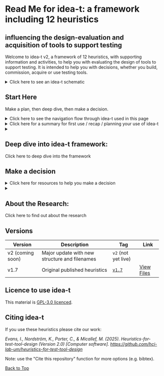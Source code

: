 <a name="TopofPage"></a>

# Read Me for idea-t: a framework including 12 heuristics 
## influencing the design-evaluation and acquisition of tools to support testing

Welcome to idea-t v2, a framework of 12 heuristics, with supporting information and activities, to help you with evaluating the design of tools to support testing. It is intended to help you with decisions, whether you build, commission, acquire or use testing tools. 

<details> <summary> Click here to see an idea-t schematic </summary>

TBD add alt text explanation
 
![The idea-t framework schematic][Schematic1](/Figures/readmepage-schematic1.jpg) 

[Schematic1]:/Figures/readmepage-schematic1.jpg

</details>

 
## Start Here

Make a plan, then deep dive, then make a decision.

<details> <summary> Click here to see the navigation flow through idea-t used in this page </summary>

The flow chart shows the route through idea-t suggested on this page: A start point, a dive into idea-t, and a decision point. You have three options for starting: (1) if this is your first use of idea-t or you want a recap; (2) using a fast paths; or (3) making a plan for how you will use idea-t. Then you can use idea-t, deep diving as much as you need into the themes, keywords, heuristics and activities, and using the case studies, usage examples, and other resources to help you. Then you wrap up by making a decision.  This README provides links to pages with further information, and downloads of resources to use.

  
![Navigating through idea-t][Navigating1](/Figures/readmepage-navigation-flow.jpg) 

[Navigating1]:/Figures/readmepage-navigation-flow.jpg

</details>

<details><summary>Click here for a summary for first use / recap / planning your use of idea-t </summary>

The idea-t framework has 12 heuristics in 3 themes, together with expanations, supporting activities, and resources. It is based on research in industry about testers' experiences with their tools, and is intended to help you think about factors that affect the design and attributes of tools to support testing.  The framework have been built and evaluated iteratively with input from industry practitioners and experts.  

The themes are Why?, Who? and Context?  
Here is a quick introduction to the 12 heuristics:   [◄ To Quick Start page](./How-To/Navigate-idea-t/QuickStart.md) with a brief summary of each of the heuristics, with links to more information.

In the Downloads you will find one-page copies of the heuristics with brief notes and mind maps skeletons, along with other resources.

In the case studies during the research, people often started their use of idea-t by a one-hour planning session using a list of the heuristics, where they briefly discussed each heuristic, and decided who to involve in discussing the idea-t heuristics, and how long to take. The downloads include mind map skeletons and agendas that can aid this planning. 

There is also a workshop using a mind map which can help you work with a group to use the heuristics. The workshop is designed to take 99 minutes, and was first run at TestBash Brighton in October 2025 TBD add link to workshop materials TBD
 
  </details>

 

<!--  ## Deep dive into idea-t framework --> 

<details><summary><h2>Deep dive into idea-t framework: </h2> Click here to deep dive into the framework </summary>
  
 <details><summary><h3>Themes and Keywords: </h3> Click here to see idea-t themes and keywords</summary>

 The idea-t framework has three themes: Why?, Who? and Context?

 In the research, we found that people designing and building tools and automation don't always ask "Who (else) will use this tool?"  
 People acquiring or commissioning tools and automation don't always ask "Why is this needed?" 
 We also found that the Context for using the tool or automation is not always explored.  
 These three themes are expanded in the 12 heuristics, each of which has a keyword.  
 The heuristics are grouped by theme.

[◄ Go to Heuristic H02 Why?](./Heuristics/H02-Why.md) to start examining the "Why?" theme.  Keywords are Why? Why not? and Why Else?

[◄ Go to Heuristic H02 Who?](./Heuristics/H02-Who.md) to start examining the "Who?" theme.  Keywords are Who? Experience? Communication? Learning goals? Learning preferences? Each of those also has a "not" and an "else" version.

[◄ Go to Heuristic H07 Where?](./Heuristics/H07-Where.md)  to start examining the "Context?" theme. Keywords are Where?, Workflows? Risks? Autonomy? When? and How long? Each of those also has a "not" and an "else" version.

  </details>


<details><summary><h3>Heuristics Listed: </h3> Click here to see a list of the idea-t heuristics</summary>

The three themes cover everything you need to think about when designing or choosing a test tool, but they don't provide enough information to prompt thought.  
The idea-t framework has 12 heuristic questions intended to help you think about the tool or automation you are proposing. 
They have been distilled down from over 150 heuristics identified during the research, with topics that were frequently forgoten or problematic areas given their own heuristic under the the themes.  
Each heuristic has a longer description which includes the subquestions and explanations that cover the areas identified in the research.
Each heuristic's description also has links to activities that help you answer the questions, examples from the research, and information about which quality attributes are particularly relevant to the heuristic.


   [◄ To H01 Why is this tool needed?](./Heuristics/H01-Why.md) (Theme Why?)

   [◄ To H02 Who will use or be affected by this tool?](./Heuristics/H02-Who.md) (Theme Who?)

   [◄ To H03 Experience?](./Heuristics/H03-Experience.md)  (Theme Who?) 
   
   [◄ To H04 Communication?](./Heuristics/H04-Communication.md)  (Theme Who?)

   [◄ To H05 Learning Goals?](./Heuristics/H05-LearningGoals.md)  (Theme Who?) 

   [◄ To H06 Learning Preferences?](./Heuristics/H05-LearningPreferences.md)  (Theme Who?)

   [◄ To H07 Where?](./Heuristics/H07-Where.md)  (Theme "Context?")

   [◄ To H08 Workflows?](./Heuristics/H08-Workflows.md)  (Theme "Context?")

   [◄ To H09 Risks?](./Heuristics/H09-Risks.md) (Theme "Context?")

   [◄ To H10 Autonomy?](./Heuristics/H10-Autonomy.md) (Theme "Context?")

   [◄ To H11 When?](./Heuristics/H11-When.md) (Theme "Context?")

   [◄ To H12 How Long?](./Heuristics/H12-HowLong.md) (Theme "Context?")

  </details>

 
 
  <details><summary><h3>Examples: </h3> Click here for case studies and usage examples </summary>

  These are some of the case studies and usage scenarios run during the iterations to design, build and evaluate idea-t in industry settings. 

  TBD - add the case studies & usages to the repository and add links to the case studies

  sort out a number system useful for people using the repository rather than one that fits the research write up...

  Case Study 1 Asssessing whether to purchase a vendor tool upgrade
  
  Case Study 2 Assessing in-house automation suites and identifying areas for change
  
  Case Study 3 Tool builders performing a design review of a new feature for the tool
  
  Case Study 4 Tooling consultant planning a customer engagement
  
  Case Study 5 Deciding a tooling strategy
  
  Case Study 6 Retrospective on tool user issues

  Usage cases - choose which ones and add

 </details>
  
  ## How to Use idea-t and the heuristics - Navigation, Activities, Downloads

 The "How-To" directory contains information and downloads to help you with how to use idea-t, including navigation aids, activities, and quality attributes.

  <details><summary><h3>Navigating idea-t: </h3> Click here for idea-t navigation</summary>

   words for topic
   
  </details>

   #### Activities
  <details><summary><h3>Activities: </h3> Click here for idea-t activities</summary>

  words for topic

  </details>

<!--    #### Downloads  -->

  
  <details><summary> <h3> Downloads: </h3> Click here for links to downloads of idea-t heuristics lists and mindmaps </summary>

  Resources to help you use idea-t; these are files downloadable from the repository page, the files do not open within the repository:

  [◄ To List of Heuristics download](./Downloads/idea-t-heuristics-list-v2.docx) This is a Word document with a list of the 12 heuristics for download and printing.

  [◄ To xmind mind map](./Downloads/idea-t-mindmap-skeleton.xmind) This is an xmind file that holds the start of a mind map.
  
  [◄ To printable mind map](./Downloads/TBD) (link and file to be added - This is a downloadable poster that can be used for a round table discussion / workshop for idea-t with the start of a mind map)
  
  [◄ To Agenda for planning meeting](./Downloads/idea-t-heuristics-meeting-agenda-v2.docx) This is a downloadable Word document with an outline agenda for an idea-t planning meeting
  
  [◄ To PDF of meeting agenda](./Downloads/idea-t-heuristics-meeting-agenda-v2.pdf) This is a downloadable PDF document with an outline agenda for an idea-t planning meeting

  [◄ To Workshop Materials](./Downloads/TestBash-2025-Materials/AboutTestBashWorkshop.md)  This is a downloadable set of workshop materials that can be used for a round table discussion / workshop for idea-t with the start of a mind map)

  </details>
 </details>
   </details>
 
## Make a decision

<details><summary>Click here for resources to help you make a decision</summary>

  words for topic

  </details>

  </details>

   </details>

<!-- ## About the Research  -->

  <details><summary><h2>About the Research: </h2> Click here to find out about the research</summary>

TBD replace this with a link to the external file 
  # Links to Papers and Preprints Covering This Research

[◄ Go to page about the research](About-the-research-and-researcher.md)


Link to University of Malta Open Access Research (OAR@UM) with links to the paper abstract, publication details is below. There is also in that OAR@UM page a link to the published paper but your access may be restricted, depending on your credentials and the specific conference publisher's rules.

Preprint links are therefore also shared below. 

If you want to cite the paper, please use the OAR@UM link to get the citation details.


[Stuck in Limbo with Magical Solutions: the testers' experiences of tools and automation](https://www.um.edu.mt/library/oar/handle/123456789/93431)   Preprint copy: [here](paper-Stuck-in-Limbo-Evans-et-al-SILMS-HUCAPP_2020.pdf)

[Scared Frustrated and Quietly Proud: the testers' experiences of tools and automation](https://www.um.edu.mt/library/oar/handle/123456789/93430)    Preprint copy: [here](paper-Scared-frustrated-Evans-et-al-ECCE2021preprint.pdf)

[Test tools: an illusion of usability?](https://www.um.edu.mt/library/oar/handle/123456789/93428)    Preprint copy: [here](paper-illusion-of-usability-Evans-et-al-TAICPART-2020-preprint.pdf)

[Breaking tester stereotypes: Who is testing and why it matters](https://www.um.edu.mt/library/oar/handle/123456789/132964)    Preprint copy:  not needed - published paper accessible from the OAR@UM link

[]() Preprint copy: 

[How can Heuristics be Communicated?](https://www.um.edu.mt/library/oar/handle/123456789/132965)    Preprint copy: [here](paper-Preprint-Commmunicting_Heuristics_CHIRA2024.pdf)


  

  </details>

## Versions

| Version          | Description                                   | Tag                                                                           | Link                                                                                |
| ---------------- | --------------------------------------------- | ----------------------------------------------------------------------------- | ----------------------------------------------------------------------------------- |
| v2 (coming soon) | Major update with new structure and filenames | `v2` (not yet live)                                                           | 
| v1.7               | Original published heuristics                 | [`v1.7`](https://github.com/hci-lab-um/heuristics-for-test-tool-design/tree/v1.7) | [View Files](https://github.com/hci-lab-um/heuristics-for-test-tool-design/tree/v1.7) |  

## Licence to use idea-t

This material is [GPL-3.0 licenced](LICENSE). 

## Citing idea-t

If you use these heuristics please cite our work: 

*Evans, I., Nordström, K., Porter, C., & Micallef, M. (2025). Heuristics-for-test-tool-design (Version 2.0) [Computer software]. https://github.com/hci-lab-um/heuristics-for-test-tool-design*

Note: use the "Cite this repository" function for more options (e.g. bibtex).

[Back to Top](#TopofPage)
